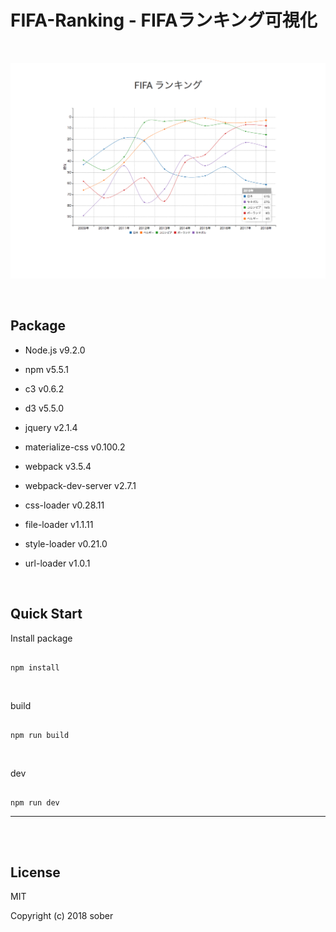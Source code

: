# FIFA-Ranking - FIFAランキング可視化

<br>

![img_1](./img/img_1.png)

<br>

## Package

- Node.js v9.2.0
- npm v5.5.1

- c3 v0.6.2
- d3 v5.5.0
- jquery v2.1.4
- materialize-css v0.100.2
- webpack v3.5.4
- webpack-dev-server v2.7.1
- css-loader v0.28.11
- file-loader v1.1.11
- style-loader v0.21.0
- url-loader v1.0.1

<br>

## Quick Start

Install package

```

npm install

```

<br>

build

```

npm run build

```

<br>

dev

```

npm run dev

```

---

<br>
<br>

## License
MIT

Copyright (c) 2018 sober

<br>


